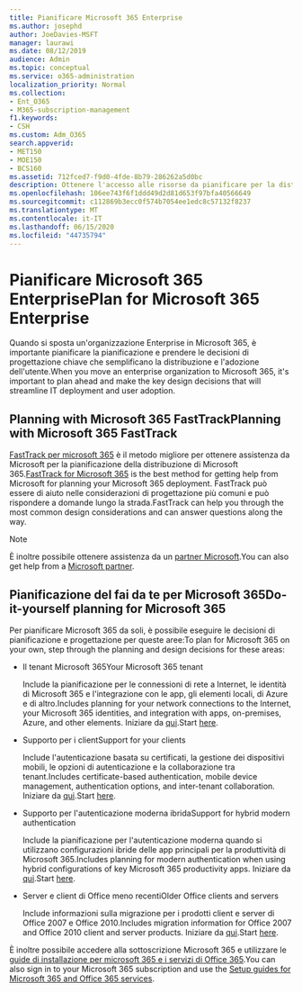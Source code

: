 ```yaml
---
title: Pianificare Microsoft 365 Enterprise
ms.author: josephd
author: JoeDavies-MSFT
manager: laurawi
ms.date: 08/12/2019
audience: Admin
ms.topic: conceptual
ms.service: o365-administration
localization_priority: Normal
ms.collection:
- Ent_O365
- M365-subscription-management
f1.keywords:
- CSH
ms.custom: Adm_O365
search.appverid:
- MET150
- MOE150
- BCS160
ms.assetid: 712fced7-f9d0-4fde-8b79-286262a5d0bc
description: Ottenere l'accesso alle risorse da pianificare per la distribuzione di Microsoft 365 Enterprise.
ms.openlocfilehash: 106ee743f6f1ddd49d2d81d653f97bfa40566649
ms.sourcegitcommit: c112869b3ecc0f574b7054ee1edc8c57132f8237
ms.translationtype: MT
ms.contentlocale: it-IT
ms.lasthandoff: 06/15/2020
ms.locfileid: "44735794"
---
```

# <a name="plan-for-microsoft-365-enterprise"></a><span data-ttu-id="ba4c6-103">Pianificare Microsoft 365 Enterprise</span><span class="sxs-lookup"><span data-stu-id="ba4c6-103">Plan for Microsoft 365 Enterprise</span></span>

<span data-ttu-id="ba4c6-104">Quando si sposta un'organizzazione Enterprise in Microsoft 365, è importante pianificare la pianificazione e prendere le decisioni di progettazione chiave che semplificano la distribuzione e l'adozione dell'utente.</span><span class="sxs-lookup"><span data-stu-id="ba4c6-104">When you move an enterprise organization to Microsoft 365, it's important to plan ahead and make the key design decisions that will streamline IT deployment and user adoption.</span></span> 

## <a name="planning-with-microsoft-365-fasttrack"></a><span data-ttu-id="ba4c6-105">Planning with Microsoft 365 FastTrack</span><span class="sxs-lookup"><span data-stu-id="ba4c6-105">Planning with Microsoft 365 FastTrack</span></span>

<span data-ttu-id="ba4c6-106">[FastTrack per microsoft 365](https://www.microsoft.com/en-us/fasttrack/microsoft-365) è il metodo migliore per ottenere assistenza da Microsoft per la pianificazione della distribuzione di Microsoft 365.</span><span class="sxs-lookup"><span data-stu-id="ba4c6-106">[FastTrack for Microsoft 365](https://www.microsoft.com/en-us/fasttrack/microsoft-365) is the best method for getting help from Microsoft for planning your Microsoft 365 deployment.</span></span> <span data-ttu-id="ba4c6-107">FastTrack può essere di aiuto nelle considerazioni di progettazione più comuni e può rispondere a domande lungo la strada.</span><span class="sxs-lookup"><span data-stu-id="ba4c6-107">FastTrack can help you through the most common design considerations and can answer questions along the way.</span></span> 

>[!Note]
><span data-ttu-id="ba4c6-108">È inoltre possibile ottenere assistenza da un [partner Microsoft](https://www.microsoft.com/solution-providers/home).</span><span class="sxs-lookup"><span data-stu-id="ba4c6-108">You can also get help from a [Microsoft partner](https://www.microsoft.com/solution-providers/home).</span></span>
>

## <a name="do-it-yourself-planning-for-microsoft-365"></a><span data-ttu-id="ba4c6-109">Pianificazione del fai da te per Microsoft 365</span><span class="sxs-lookup"><span data-stu-id="ba4c6-109">Do-it-yourself planning for Microsoft 365</span></span>

<span data-ttu-id="ba4c6-110">Per pianificare Microsoft 365 da soli, è possibile eseguire le decisioni di pianificazione e progettazione per queste aree:</span><span class="sxs-lookup"><span data-stu-id="ba4c6-110">To plan for Microsoft 365 on your own, step through the planning and design decisions for these areas:</span></span>

- <span data-ttu-id="ba4c6-111">Il tenant Microsoft 365</span><span class="sxs-lookup"><span data-stu-id="ba4c6-111">Your Microsoft 365 tenant</span></span>

  <span data-ttu-id="ba4c6-112">Include la pianificazione per le connessioni di rete a Internet, le identità di Microsoft 365 e l'integrazione con le app, gli elementi locali, di Azure e di altro.</span><span class="sxs-lookup"><span data-stu-id="ba4c6-112">Includes planning for your network connections to the Internet, your Microsoft 365 identities, and integration with apps, on-premises, Azure, and other elements.</span></span> <span data-ttu-id="ba4c6-113">Iniziare da [qui](subscriptions-licenses-accounts-and-tenants-for-microsoft-cloud-offerings.md).</span><span class="sxs-lookup"><span data-stu-id="ba4c6-113">Start [here](subscriptions-licenses-accounts-and-tenants-for-microsoft-cloud-offerings.md).</span></span>

- <span data-ttu-id="ba4c6-114">Supporto per i client</span><span class="sxs-lookup"><span data-stu-id="ba4c6-114">Support for your clients</span></span>

  <span data-ttu-id="ba4c6-115">Include l'autenticazione basata su certificati, la gestione dei dispositivi mobili, le opzioni di autenticazione e la collaborazione tra tenant.</span><span class="sxs-lookup"><span data-stu-id="ba4c6-115">Includes certificate-based authentication, mobile device management, authentication options, and inter-tenant collaboration.</span></span> <span data-ttu-id="ba4c6-116">Iniziare da [qui](office-365-client-support-certificate-based-authentication.md).</span><span class="sxs-lookup"><span data-stu-id="ba4c6-116">Start [here](office-365-client-support-certificate-based-authentication.md).</span></span>

- <span data-ttu-id="ba4c6-117">Supporto per l'autenticazione moderna ibrida</span><span class="sxs-lookup"><span data-stu-id="ba4c6-117">Support for hybrid modern authentication</span></span>

  <span data-ttu-id="ba4c6-118">Include la pianificazione per l'autenticazione moderna quando si utilizzano configurazioni ibride delle app principali per la produttività di Microsoft 365.</span><span class="sxs-lookup"><span data-stu-id="ba4c6-118">Includes planning for modern authentication when using hybrid configurations of key Microsoft 365 productivity apps.</span></span> <span data-ttu-id="ba4c6-119">Iniziare da [qui](hybrid-modern-auth-overview.md).</span><span class="sxs-lookup"><span data-stu-id="ba4c6-119">Start [here](hybrid-modern-auth-overview.md).</span></span>

- <span data-ttu-id="ba4c6-120">Server e client di Office meno recenti</span><span class="sxs-lookup"><span data-stu-id="ba4c6-120">Older Office clients and servers</span></span>

  <span data-ttu-id="ba4c6-121">Include informazioni sulla migrazione per i prodotti client e server di Office 2007 e Office 2010.</span><span class="sxs-lookup"><span data-stu-id="ba4c6-121">Includes migration information for Office 2007 and Office 2010 client and server products.</span></span> <span data-ttu-id="ba4c6-122">Iniziare da [qui](plan-upgrade-previous-versions-office.md).</span><span class="sxs-lookup"><span data-stu-id="ba4c6-122">Start [here](plan-upgrade-previous-versions-office.md).</span></span>

<span data-ttu-id="ba4c6-123">È inoltre possibile accedere alla sottoscrizione Microsoft 365 e utilizzare le [guide di installazione per microsoft 365 e i servizi di Office 365](setup-guides-for-office-365.md).</span><span class="sxs-lookup"><span data-stu-id="ba4c6-123">You can also sign in to your Microsoft 365 subscription and use the [Setup guides for Microsoft 365 and Office 365 services](setup-guides-for-office-365.md).</span></span>
